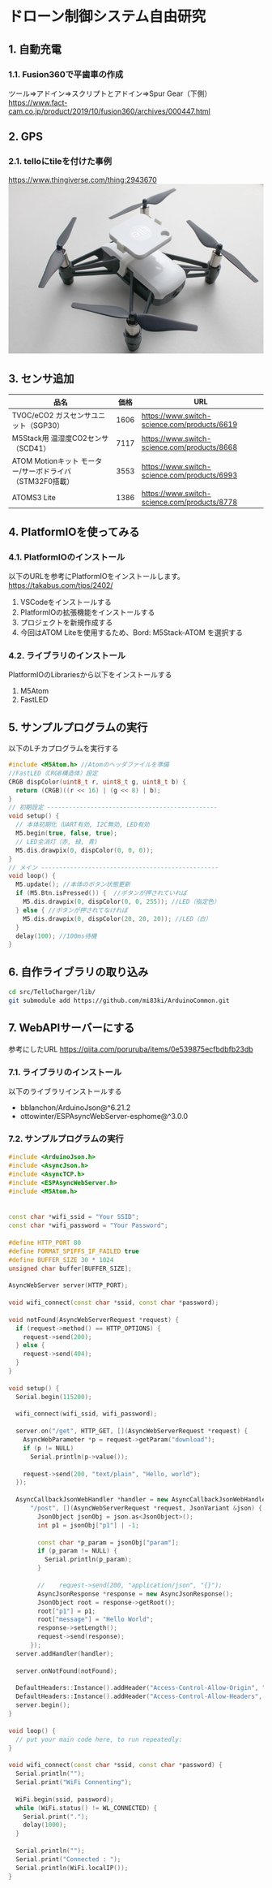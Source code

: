 <!-- omit in toc -->
# ドローン制御システム自由研究

## 1. 自動充電

### 1.1. Fusion360で平歯車の作成

ツール⇒アドイン⇒スクリプトとアドイン⇒Spur Gear（下側）
https://www.fact-cam.co.jp/product/2019/10/fusion360/archives/000447.html

## 2. GPS

### 2.1. telloにtileを付けた事例

https://www.thingiverse.com/thing:2943670
![tello_tile](img/tello_tile.png)

## 3. センサ追加

| 品名                                                     | 価格 | URL                                          |
| -------------------------------------------------------- | ---- | -------------------------------------------- |
| TVOC/eCO2 ガスセンサユニット（SGP30）                    | 1606 | https://www.switch-science.com/products/6619 |
| M5Stack用 温湿度CO2センサ（SCD41）                       | 7117 | https://www.switch-science.com/products/8668 |
| ATOM Motionキット モーター/サーボドライバ（STM32F0搭載） | 3553 | https://www.switch-science.com/products/6993 |
| ATOMS3 Lite                                              | 1386 | https://www.switch-science.com/products/8778 |

## 4. PlatformIOを使ってみる

### 4.1. PlatformIOのインストール

以下のURLを参考にPlatformIOをインストールします。\
<https://takabus.com/tips/2402/>

1. VSCodeをインストールする
1. PlatformIOの拡張機能をインストールする
1. プロジェクトを新規作成する
1. 今回はATOM Liteを使用するため、Bord: M5Stack-ATOM を選択する

### 4.2. ライブラリのインストール

PlatformIOのLibrariesから以下をインストールする

1. M5Atom
1. FastLED

## 5. サンプルプログラムの実行

以下のLチカプログラムを実行する

~~~cpp
#include <M5Atom.h> //Atomのヘッダファイルを準備
//FastLED（CRGB構造体）設定
CRGB dispColor(uint8_t r, uint8_t g, uint8_t b) {
  return (CRGB)((r << 16) | (g << 8) | b);
}
// 初期設定 -----------------------------------------------
void setup() {
  // 本体初期化（UART有効, I2C無効, LED有効
  M5.begin(true, false, true);
  // LED全消灯（赤, 緑, 青)
  M5.dis.drawpix(0, dispColor(0, 0, 0));
}
// メイン -------------------------------------------------
void loop() {
  M5.update(); //本体のボタン状態更新
  if (M5.Btn.isPressed()) {  //ボタンが押されていれば
    M5.dis.drawpix(0, dispColor(0, 0, 255)); //LED（指定色）
  } else { //ボタンが押されてなければ
    M5.dis.drawpix(0, dispColor(20, 20, 20)); //LED（白）
  }
  delay(100); //100ms待機
}
~~~

## 6. 自作ライブラリの取り込み

~~~bash
cd src/TelloCharger/lib/
git submodule add https://github.com/mi83ki/ArduinoCommon.git
~~~

## 7. WebAPIサーバーにする

参考にしたURL
<https://qiita.com/poruruba/items/0e539875ecfbdbfb23db>

### 7.1. ライブラリのインストール

以下のライブラリインストールする

- bblanchon/ArduinoJson@^6.21.2
- ottowinter/ESPAsyncWebServer-esphome@^3.0.0

### 7.2. サンプルプログラムの実行

~~~cpp
#include <ArduinoJson.h>
#include <AsyncJson.h>
#include <AsyncTCP.h>
#include <ESPAsyncWebServer.h>
#include <M5Atom.h>


const char *wifi_ssid = "Your SSID";
const char *wifi_password = "Your Password";

#define HTTP_PORT 80
#define FORMAT_SPIFFS_IF_FAILED true
#define BUFFER_SIZE 30 * 1024
unsigned char buffer[BUFFER_SIZE];

AsyncWebServer server(HTTP_PORT);

void wifi_connect(const char *ssid, const char *password);

void notFound(AsyncWebServerRequest *request) {
  if (request->method() == HTTP_OPTIONS) {
    request->send(200);
  } else {
    request->send(404);
  }
}

void setup() {
  Serial.begin(115200);

  wifi_connect(wifi_ssid, wifi_password);

  server.on("/get", HTTP_GET, [](AsyncWebServerRequest *request) {
    AsyncWebParameter *p = request->getParam("download");
    if (p != NULL)
      Serial.println(p->value());

    request->send(200, "text/plain", "Hello, world");
  });

  AsyncCallbackJsonWebHandler *handler = new AsyncCallbackJsonWebHandler(
      "/post", [](AsyncWebServerRequest *request, JsonVariant &json) {
        JsonObject jsonObj = json.as<JsonObject>();
        int p1 = jsonObj["p1"] | -1;

        const char *p_param = jsonObj["param"];
        if (p_param != NULL) {
          Serial.println(p_param);
        }

        //    request->send(200, "application/json", "{}");
        AsyncJsonResponse *response = new AsyncJsonResponse();
        JsonObject root = response->getRoot();
        root["p1"] = p1;
        root["message"] = "Hello World";
        response->setLength();
        request->send(response);
      });
  server.addHandler(handler);

  server.onNotFound(notFound);

  DefaultHeaders::Instance().addHeader("Access-Control-Allow-Origin", "*");
  DefaultHeaders::Instance().addHeader("Access-Control-Allow-Headers", "*");
  server.begin();
}

void loop() {
  // put your main code here, to run repeatedly:
}

void wifi_connect(const char *ssid, const char *password) {
  Serial.println("");
  Serial.print("WiFi Connenting");

  WiFi.begin(ssid, password);
  while (WiFi.status() != WL_CONNECTED) {
    Serial.print(".");
    delay(1000);
  }

  Serial.println("");
  Serial.print("Connected : ");
  Serial.println(WiFi.localIP());
}
~~~
